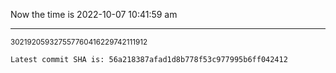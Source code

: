 Now the time is 2022-10-07 10:41:59 am

---

<small>302192059327557760416229742111912</small>

```txt
Latest commit SHA is: 56a218387afad1d8b778f53c977995b6ff042412
```
